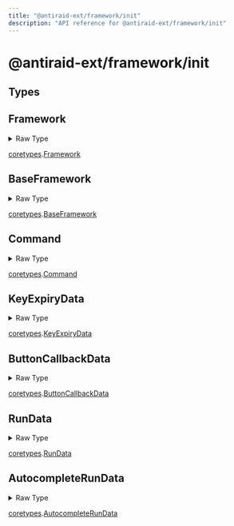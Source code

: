 ```yaml
---
title: "@antiraid-ext/framework/init"
description: "API reference for @antiraid-ext/framework/init"
---
```


<div id="@antiraid-ext/framework/init"></div>

# @antiraid-ext/framework/init

<div id="Types"></div>

## Types

<div id="Framework"></div>

## Framework

<details>
<summary>Raw Type</summary>

```luau
type Framework = coretypes.Framework
```

</details>

[coretypes](#module.coretypes).[Framework](#Framework)



<div id="BaseFramework"></div>

## BaseFramework

<details>
<summary>Raw Type</summary>

```luau
type BaseFramework = coretypes.BaseFramework
```

</details>

[coretypes](#module.coretypes).[BaseFramework](#BaseFramework)



<div id="Command"></div>

## Command

<details>
<summary>Raw Type</summary>

```luau
type Command = coretypes.Command
```

</details>

[coretypes](#module.coretypes).[Command](#Command)



<div id="KeyExpiryData"></div>

## KeyExpiryData

<details>
<summary>Raw Type</summary>

```luau
type KeyExpiryData = coretypes.KeyExpiryData
```

</details>

[coretypes](#module.coretypes).[KeyExpiryData](#KeyExpiryData)



<div id="ButtonCallbackData"></div>

## ButtonCallbackData

<details>
<summary>Raw Type</summary>

```luau
type ButtonCallbackData = coretypes.ButtonCallbackData
```

</details>

[coretypes](#module.coretypes).[ButtonCallbackData](#ButtonCallbackData)



<div id="RunData"></div>

## RunData

<details>
<summary>Raw Type</summary>

```luau
type RunData = coretypes.RunData
```

</details>

[coretypes](#module.coretypes).[RunData](#RunData)



<div id="AutocompleteRunData"></div>

## AutocompleteRunData

<details>
<summary>Raw Type</summary>

```luau
type AutocompleteRunData = coretypes.AutocompleteRunData
```

</details>

[coretypes](#module.coretypes).[AutocompleteRunData](#AutocompleteRunData)



